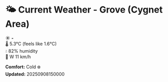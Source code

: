 # 🌤️ Current Weather - Grove (Cygnet Area)

☀️ **-**  
🌡️ 5.3°C (feels like 1.6°C)  
💧 82% humidity  
💨 W 11 km/h  

**Comfort:** Cold ❄️  
**Updated:** 20250908150000
